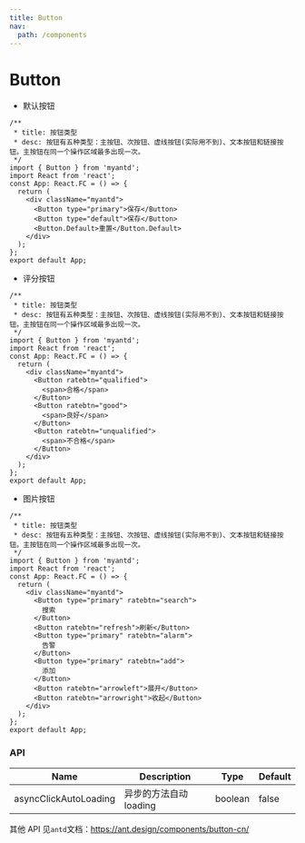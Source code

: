 ```yaml
---
title: Button
nav:
  path: /components
---
```


# Button

- 默认按钮

```tsx
/**
 * title: 按钮类型
 * desc: 按钮有五种类型：主按钮、次按钮、虚线按钮(实际用不到)、文本按钮和链接按钮。主按钮在同一个操作区域最多出现一次。
 */
import { Button } from 'myantd';
import React from 'react';
const App: React.FC = () => {
  return (
    <div className="myantd">
      <Button type="primary">保存</Button>
      <Button type="default">保存</Button>
      <Button.Default>重置</Button.Default>
    </div>
  );
};
export default App;
```

- 评分按钮

```tsx
/**
 * title: 按钮类型
 * desc: 按钮有五种类型：主按钮、次按钮、虚线按钮(实际用不到)、文本按钮和链接按钮。主按钮在同一个操作区域最多出现一次。
 */
import { Button } from 'myantd';
import React from 'react';
const App: React.FC = () => {
  return (
    <div className="myantd">
      <Button ratebtn="qualified">
        <span>合格</span>
      </Button>
      <Button ratebtn="good">
        <span>良好</span>
      </Button>
      <Button ratebtn="unqualified">
        <span>不合格</span>
      </Button>
    </div>
  );
};
export default App;
```

- 图片按钮

```tsx
/**
 * title: 按钮类型
 * desc: 按钮有五种类型：主按钮、次按钮、虚线按钮(实际用不到)、文本按钮和链接按钮。主按钮在同一个操作区域最多出现一次。
 */
import { Button } from 'myantd';
import React from 'react';
const App: React.FC = () => {
  return (
    <div className="myantd">
      <Button type="primary" ratebtn="search">
        搜索
      </Button>
      <Button ratebtn="refresh">刷新</Button>
      <Button type="primary" ratebtn="alarm">
        告警
      </Button>
      <Button type="primary" ratebtn="add">
        添加
      </Button>
      <Button ratebtn="arrowleft">展开</Button>
      <Button ratebtn="arrowright">收起</Button>
    </div>
  );
};
export default App;
```

### API

| Name                  | Description            | Type    | Default |
| --------------------- | ---------------------- | ------- | ------- |
| asyncClickAutoLoading | 异步的方法自动 loading | boolean | false   |

其他 API 见`antd`文档：https://ant.design/components/button-cn/

